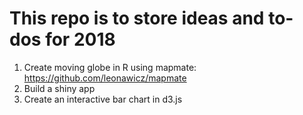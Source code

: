 # This repo is to store ideas and to-dos for 2018

1. Create moving globe in R using mapmate: https://github.com/leonawicz/mapmate
2. Build a shiny app
3. Create an interactive bar chart in d3.js
